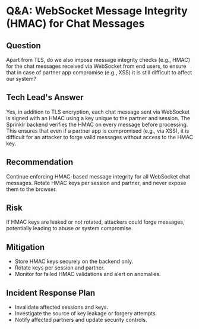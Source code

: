 # Q&A: WebSocket Message Integrity (HMAC) for Chat Messages

## Question
Apart from TLS, do we also impose message integrity checks (e.g., HMAC) for the chat messages received via WebSocket from end users, to ensure that in case of partner app compromise (e.g., XSS) it is still difficult to affect our system?

## Tech Lead's Answer
Yes, in addition to TLS encryption, each chat message sent via WebSocket is signed with an HMAC using a key unique to the partner and session. The Sprinklr backend verifies the HMAC on every message before processing. This ensures that even if a partner app is compromised (e.g., via XSS), it is difficult for an attacker to forge valid messages without access to the HMAC key.

## Recommendation
Continue enforcing HMAC-based message integrity for all WebSocket chat messages. Rotate HMAC keys per session and partner, and never expose them to the browser.

## Risk
If HMAC keys are leaked or not rotated, attackers could forge messages, potentially leading to abuse or system compromise.

## Mitigation
- Store HMAC keys securely on the backend only.
- Rotate keys per session and partner.
- Monitor for failed HMAC validations and alert on anomalies.

## Incident Response Plan
- Invalidate affected sessions and keys.
- Investigate the source of key leakage or forgery attempts.
- Notify affected partners and update security controls.
